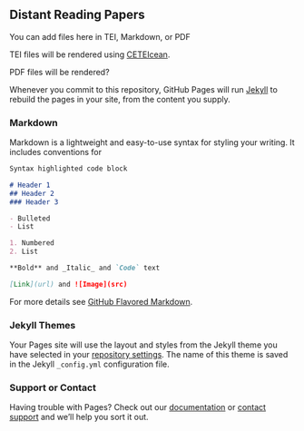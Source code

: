 ## Distant Reading Papers

You can add files here in TEI, Markdown, or PDF


TEI files will be rendered using [CETEIcean](https://github.com/TEIC/CETEIcean). 

PDF files will be rendered?

Whenever you commit to this repository, GitHub Pages will run [Jekyll](https://jekyllrb.com/) to rebuild the pages in your site, from the content you supply.

### Markdown

Markdown is a lightweight and easy-to-use syntax for styling your writing. It includes conventions for

```markdown
Syntax highlighted code block

# Header 1
## Header 2
### Header 3

- Bulleted
- List

1. Numbered
2. List

**Bold** and _Italic_ and `Code` text

[Link](url) and ![Image](src)
```

For more details see [GitHub Flavored Markdown](https://guides.github.com/features/mastering-markdown/).

### Jekyll Themes

Your Pages site will use the layout and styles from the Jekyll theme you have selected in your [repository settings](https://github.com/distantreading/papers.github.io/settings). The name of this theme is saved in the Jekyll `_config.yml` configuration file.

### Support or Contact

Having trouble with Pages? Check out our [documentation](https://help.github.com/categories/github-pages-basics/) or [contact support](https://github.com/contact) and we’ll help you sort it out.
